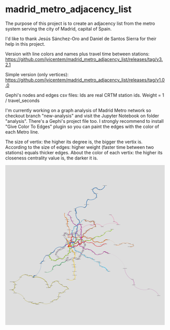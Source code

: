 # madrid_metro_adjacency_list
The purpose of this project is to create an adjacency list from the metro system serving the city of Madrid, capital of Spain. 

I'd like to thank Jesús Sánchez-Oro and Daniel de Santos Sierra for their help in this project.

Version with line colors and names plus travel time between stations: https://github.com/jvicentem/madrid_metro_adjacency_list/releases/tag/v3.2.1

Simple version (only vertices): https://github.com/jvicentem/madrid_metro_adjacency_list/releases/tag/v1.0.0

Gephi's nodes and edges csv files: Ids are real CRTM station ids. Weight = 1 / travel_seconds


I'm currently working on a graph analysis of Madrid Metro network so checkout branch "new-analysis" and visit the Jupyter Notebook on folder "analysis". 
There's a Gephi's project file too. I strongly recommend to install "Give Color To Edges" plugin so you can paint the edges with the color of each Metro line. 

The size of vertix: the higher its degree is, the bigger the vertix is.
According to the size of edges: higher weight (faster time between two stations) equals thicker edges.
About the color of each vertix: the higher its closeness centrality value is, the darker it is.

![Madrid Metro Viz](https://github.com/jvicentem/madrid_metro_adjacency_list/raw/master/analysis/with-coordinates.png)


